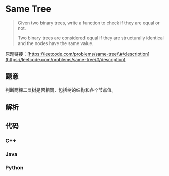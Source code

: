 # Same Tree

> Given two binary trees, write a function to check if they are equal or not.
>
> Two binary trees are considered equal if they are structurally identical and the nodes have the same value.

原题链接：[https://leetcode.com/problems/same-tree/\#/description](https://leetcode.com/problems/same-tree/#/description)

## 题意

判断两棵二叉树是否相同，包括树的结构和各个节点值。

## 解析

## 代码

### C++

### Java

### Python



